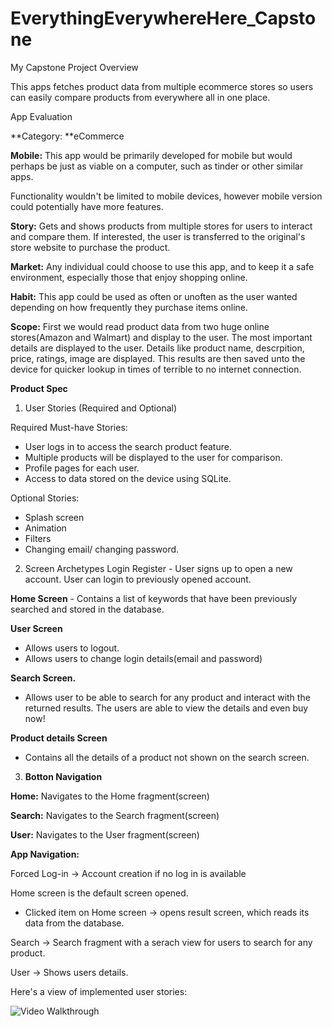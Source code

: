 # EverythingEverywhereHere_Capstone
My Capstone Project
Overview

This apps fetches product data from multiple ecommerce stores so users can easily compare products from everywhere all in one place.

App Evaluation

**Category: **eCommerce

**Mobile:** This app would be primarily developed for mobile but would perhaps be just as viable on a computer, such as tinder or other similar apps. 

Functionality wouldn't be limited to mobile devices, however mobile version could potentially have more features.

**Story:** Gets and shows products from multiple stores for users to interact and compare them. If interested, the user is transferred to the original's store website to purchase the product.

**Market:** Any individual could choose to use this app, and to keep it a safe environment, especially those that enjoy shopping online.

**Habit:** This app could be used as often or unoften as the user wanted depending on how frequently they purchase items online.

**Scope:** First we would read product data from two huge online stores(Amazon and Walmart) and display to the user. The most important details are displayed to the user. Details like product name, descrpition, price, ratings, image are displayed. This results are then saved unto the device for quicker lookup in times of terrible to no internet connection.

**Product Spec**
1. User Stories (Required and Optional)

Required Must-have Stories:

* User logs in to access the search product feature.
* Multiple products will be displayed to the user for comparison.
* Profile pages for each user.
* Access to data stored on the device using SQLite.

Optional Stories:
* Splash screen
* Animation
* Filters
* Changing email/ changing password.

2. Screen Archetypes
Login
Register - User signs up to open a new account.
User can login to previously opened account.

**Home Screen** - Contains a list of keywords that have been previously searched and stored in the database.

**User Screen**

* Allows users to logout.
* Allows users to change login details(email and password)

**Search Screen.**

* Allows user to be able to search for any product and interact with the returned results. The users are able to view the details and even buy now!

**Product details Screen**

* Contains all the details of a product not shown on the search screen.

3. **Botton Navigation**

**Home:** Navigates to the Home fragment(screen)

**Search:** Navigates to the Search fragment(screen)

**User:** Navigates to the User fragment(screen)

**App Navigation:**

Forced Log-in -> Account creation if no log in is available

Home screen is the default screen opened.

* Clicked item on Home screen -> opens result screen, which reads its data from the database.

Search -> Search fragment with a serach view for users to search for any product.

User -> Shows users details.

Here's a view of implemented user stories:

<img src='/Screen Shot 2022-07-11 at 4.png' title='Video Walkthrough' width='' alt='Video Walkthrough' />
